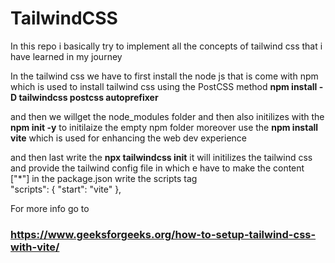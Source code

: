 # TailwindCSS

In this repo i basically try to implement all the concepts of tailwind css that i have learned in my journey 


In the tailwind css we have to first install the node js that is come with npm which is used to install tailwind css using the PostCSS method 
**npm install -D tailwindcss postcss autoprefixer** 

and then we willget the node_modules folder and then also initilizes with the **npm init -y** to initilaize the empty npm folder 
moreover use the **npm install vite** which is used for enhancing the web dev experience 

and then last write the **npx tailwindcss init**  it will initilizes the tailwind css and provide the tailwind config file in which e have to make the content ["*"]
in the package.json write the scripts tag   
"scripts": {
    "start": "vite"
  }, 





For more info go to 
### https://www.geeksforgeeks.org/how-to-setup-tailwind-css-with-vite/
